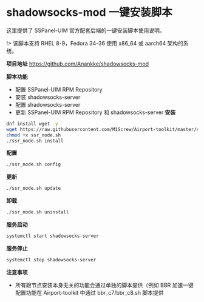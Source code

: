 # shadowsocks-mod 一键安装脚本
这里提供了 SSPanel-UIM 官方配套后端的一键安装脚本使用说明。

!> 该脚本支持 RHEL 8-9，Fedora 34-36 使用 x86_64 或 aarch64 架构的系统。

**项目地址**
https://github.com/Anankke/shadowsocks-mod

**脚本功能**
- 配置 SSPanel-UIM RPM Repository
- 安装 shadowsocks-server
- 配置 shadowsocks-server
- 更新 SSPanel-UIM RPM Repository 和 shadowsocks-server
**安装**
```bash
dnf install wget -y
wget https://raw.githubusercontent.com/M1Screw/Airport-toolkit/master/ssr_node.sh
chmod +x ssr_node.sh
./ssr_node.sh install
```
**配置**
```bash
./ssr_node.sh config
```
**更新**
```bash
./ssr_node.sh update
```
**卸载**
```bash
./ssr_node.sh uninstall
```
**服务启动**
```bash
systemctl start shadowsocks-server
```
**服务停止**
```bash
systemctl stop shadowsocks-server
```
**注意事项**
- 所有跟节点安装本身无关的功能会通过单独的脚本提供（例如 BBR 加速一键配置功能在 Airport-toolkit 中通过 bbr_c7/bbr_c8.sh 脚本提供